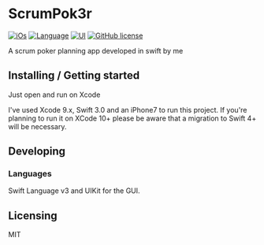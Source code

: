 # ScrumPok3r
[![iOs](https://img.shields.io/badge/Platform-iOs-green)]() 
[![Language](https://img.shields.io/badge/Swift-3-green)]() 
[![UI](https://img.shields.io/badge/UI-UIKit-orange)]() 
[![GitHub license](https://img.shields.io/badge/license-MIT-blue.svg?style=flat-square)]()

A scrum poker planning app developed in swift by me

## Installing / Getting started

Just open and run on Xcode

I've used Xcode 9.x, Swift 3.0 and an iPhone7 to run this project.
If you're planning to run it on XCode 10+ please be aware that a migration to Swift 4+ will be necessary.

## Developing

### Languages
Swift Language v3 and UIKit for the GUI. 

## Licensing

MIT
